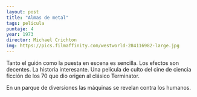 ```yaml
---
layout: post
title: "Almas de metal"
tags: pelicula
puntaje: 4
year: 1973
director: Michael Crichton
img: https://pics.filmaffinity.com/westworld-284116982-large.jpg
---
```


Tanto el guión como la puesta en escena es sencilla. Los efectos son decentes. La historia interesante. Una película de culto del cine de ciencia ficción de los 70 que dio origen al clásico Terminator.

En un parque de diversiones las máquinas se revelan contra los humanos.
